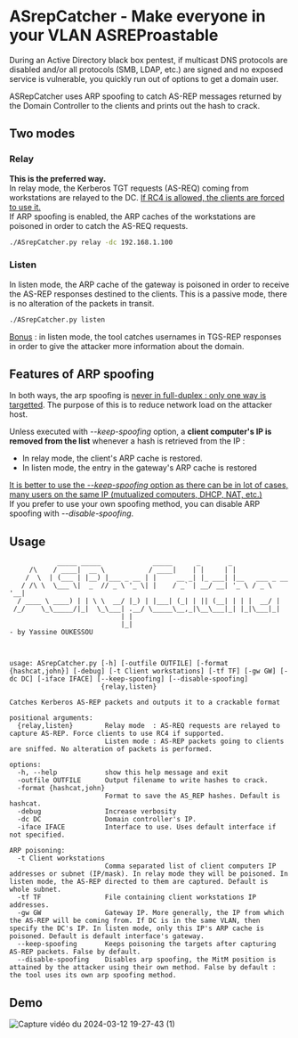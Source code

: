 # ASrepCatcher - Make everyone in your VLAN ASREProastable


During an Active Directory black box pentest, if multicast DNS protocols are disabled and/or all protocols (SMB, LDAP, etc.) are signed and no exposed service is vulnerable, you quickly run out of options to get a domain user.


ASRepCatcher uses ARP spoofing to catch AS-REP messages returned by the Domain Controller to the clients and prints out the hash to crack.


## Two modes


### Relay

**This is the preferred way.**<br>
In relay mode, the Kerberos TGT requests (AS-REQ) coming from workstations are relayed to the DC. <ins>If RC4 is allowed, the clients are forced to use it.</ins><br>
If ARP spoofing is enabled, the ARP caches of the workstations are poisoned in order to catch the AS-REQ requests.

```bash
./ASrepCatcher.py relay -dc 192.168.1.100
```
### Listen

In listen mode, the ARP cache of the gateway is poisoned in order to receive the AS-REP responses destined to the clients.
This is a passive mode, there is no alteration of the packets in transit.

```bash
./ASrepCatcher.py listen
```
<ins>Bonus</ins> : in listen mode, the tool catches usernames in TGS-REP responses in order to give the attacker more information about the domain.

## Features of ARP spoofing
In both ways, the arp spoofing is <ins>never in full-duplex : only one way is targetted</ins>. The purpose of this is to reduce network load on the attacker host.

Unless executed with *--keep-spoofing* option, a **client computer's IP is removed from the list** whenever a hash is retrieved from the IP :<br>
- In relay mode, the client's ARP cache is restored.
- In listen mode, the entry in the gateway's ARP cache is restored

<ins>It is better to use the *--keep-spoofing* option as there can be in lot of cases, many users on the same IP (mutualized computers, DHCP, NAT, etc.)</ins><br>
If you prefer to use your own spoofing method, you can disable ARP spoofing with *--disable-spoofing*.

## Usage

```
            _____ _____             _____      _       _               
     /\    / ____|  __ \           / ____|    | |     | |              
    /  \  | (___ | |__) |___ _ __ | |     __ _| |_ ___| |__   ___ _ __ 
   / /\ \  \___ \|  _  // _ \ '_ \| |    / _` | __/ __| '_ \ / _ \ '__|
  / ____ \ ____) | | \ \  __/ |_) | |___| (_| | || (__| | | |  __/ |   
 /_/    \_\_____/|_|  \_\___| .__/ \_____\__,_|\__\___|_| |_|\___|_|   
                            | |                                        
                            |_|                                          - by Yassine OUKESSOU


                            
usage: ASrepCatcher.py [-h] [-outfile OUTFILE] [-format {hashcat,john}] [-debug] [-t Client workstations] [-tf TF] [-gw GW] [-dc DC] [-iface IFACE] [--keep-spoofing] [--disable-spoofing]
                       {relay,listen}

Catches Kerberos AS-REP packets and outputs it to a crackable format

positional arguments:
  {relay,listen}        Relay mode  : AS-REQ requests are relayed to capture AS-REP. Force clients to use RC4 if supported.
                        Listen mode : AS-REP packets going to clients are sniffed. No alteration of packets is performed.

options:
  -h, --help            show this help message and exit
  -outfile OUTFILE      Output filename to write hashes to crack.
  -format {hashcat,john}
                        Format to save the AS_REP hashes. Default is hashcat.
  -debug                Increase verbosity
  -dc DC                Domain controller's IP.
  -iface IFACE          Interface to use. Uses default interface if not specified.

ARP poisoning:
  -t Client workstations
                        Comma separated list of client computers IP addresses or subnet (IP/mask). In relay mode they will be poisoned. In listen mode, the AS-REP directed to them are captured. Default is whole subnet.
  -tf TF                File containing client workstations IP addresses.
  -gw GW                Gateway IP. More generally, the IP from which the AS-REP will be coming from. If DC is in the same VLAN, then specify the DC's IP. In listen mode, only this IP's ARP cache is poisoned. Default is default interface's gateway.
  --keep-spoofing       Keeps poisoning the targets after capturing AS-REP packets. False by default.
  --disable-spoofing    Disables arp spoofing, the MitM position is attained by the attacker using their own method. False by default : the tool uses its own arp spoofing method.
```

## Demo 
![Capture vidéo du 2024-03-12 19-27-43 (1)](https://github.com/Yaxxine7/ASrepCatcher/assets/110096329/223ce723-337c-4926-aca0-7800bdde41a2)
